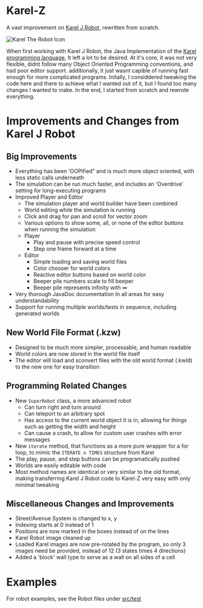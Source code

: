 # Karel-Z

A vast improvement on [Karel J Robot](https://csis.pace.edu/~bergin/KarelJava2ed/karelexperimental.html), rewritten from scratch.

![Karel The Robot Icon](https://raw.githubusercontent.com/starwarswii/Karel-Z/master/src/resources/icon.png)

When first working with Karel J Robot, the Java Implementation of the [Karel programming language](https://en.wikipedia.org/wiki/Karel_\(programming_language\)), It left a lot to be desired. At it's core, it was not very flexible, didnt follow many Object Oriented Programming conventions, and had poor editor support. additionally, it just wasnt capible of running fast enough for more complicated programs. Initally, I considdered tweaking the code here and there to achieve what I wanted out of it, but I found too many changes I wanted to make. In the end, I started from scratch and rewrote everything.

# Improvements and Changes from Karel J Robot

## Big Improvements
* Everything has been 'OOPified" and is much more object oriented, with less static calls underneath
* The simulation can be run much faster, and includes an 'Overdrive' setting for long-executing programs
* Improved Player and Editor
  * The simulation player and world builder have been combined
  * World editing while the simulation is running
  * Click and drag for pan and scroll for vector zoom
  * Various options to show some, all, or none of the editor buttons when running the simulation
  * Player
	* Play and pause with precise speed control
	* Step one frame forward at a time
  * Editor
    * Simple loading and saving world files
	* Color chooser for world colors
	* Reactive editor buttons based on world color
	* Beeper pile numbers scale to fill beeper
	* Beeper pile represents infinity with ∞
* Very thorough JavaDoc documentation In all areas for easy understandability
* Support for running multiple worlds/tests in sequence, including generated worlds

## New World File Format (.kzw)
* Designed to be much more simpler, processable, and human readable
* World colors are now stored in the world file itself
* The editor will load and sconvert files with the old world format (.kwld) to the new one for easy transition

## Programming Related Changes
* New `SuperRobot` class, a more advanced robot
  * Can turn right and turn around
  * Can teleport to an arbitrary spot
  * Has access to the current world object it is in, allowing for things such as getting the width and height
  * Can cause a crash, to allow for custom user crashes with error messages
* New `iterate` method, that functions as a more pure wrapper for a for loop, to mimic the `ITERATE n TIMES` structure from Karel
* The play, pause, and step buttons can be programatically pushed
* Worlds are easily editable with code
* Most method names are identical or very similar to the old format, making transferring Karel J Robot code to Karel-Z very easy with only minimal tweaking

## Miscellaneous Changes and Improvements
* Street/Avenue System is changed to x, y
* Indexing starts at 0 instead of 1
* Positions are now marked in the boxes instead of on the lines
* Karel Robot image cleaned up
* Loaded Karel images are now pre-rotated by the program, so only 3 images need be provided, instead of 12 (3 states times 4 directions)
* Added a 'block' wall type to serve as a wall on all sides of a cell

# Examples

For robot examples, see the Robot files under [src/test](https://github.com/starwarswii/Karel-Z/tree/master/src/test)
